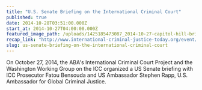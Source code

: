 ```yaml
---
title: "U.S. Senate Briefing on the International Criminal Court"
published: true
date: 2014-10-28T03:51:00.000Z
start_at: 2014-10-27T04:00:00.000Z
featured_image_path: /uploads/1425185473087_2014-10-27-capitol-hill-briefing-icc.jpg
recap_link: "http://www.international-criminal-justice-today.org/event/2014/10/27/Capitol-Hill-Briefing-ICC/"
slug: us-senate-briefing-on-the-international-criminal-court
---
```


On October 27, 2014, the ABA's International Criminal Court Project and the Washington Working Group on the ICC organized a US Senate briefing with ICC Prosecutor Fatou Bensouda and US Ambassador Stephen Rapp, U.S. Ambassador for Global Criminal Justice.

